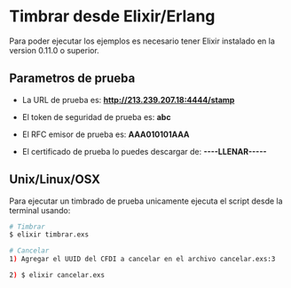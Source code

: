 # Timbrar desde Elixir/Erlang

Para poder ejecutar los ejemplos es necesario tener Elixir instalado en la version 0.11.0 o superior.

## Parametros de prueba

- La URL de prueba es: **http://213.239.207.18:4444/stamp**

- El token de seguridad de prueba es: **abc**

- El RFC emisor de prueba es: **AAA010101AAA**

- El certificado de prueba lo puedes descargar de: **----LLENAR-----**

## Unix/Linux/OSX
Para ejecutar un timbrado de prueba unicamente ejecuta el script desde la terminal usando:

```sh
# Timbrar
$ elixir timbrar.exs

# Cancelar
1) Agregar el UUID del CFDI a cancelar en el archivo cancelar.exs:3

2) $ elixir cancelar.exs
```